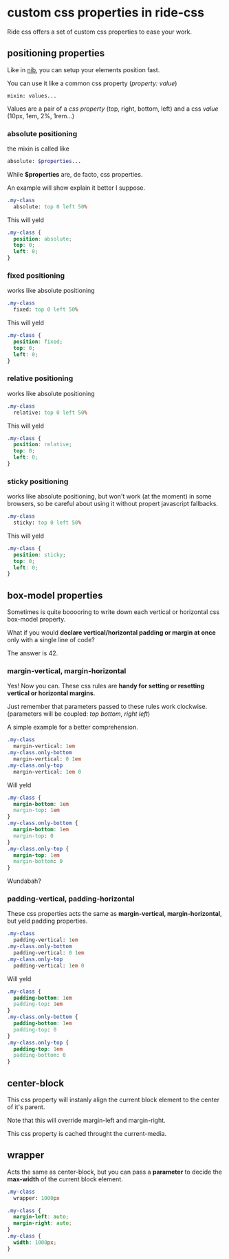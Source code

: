 # custom css properties in ride-css

Ride css offers a set of custom css properties to ease your work.

## positioning properties

Like in [nib](https://github.com/tj/nib), you can setup your elements position fast.

You can use it like a common css property (*property: value*)

```
mixin: values...
```

Values are a pair of a *css property* (top, right, bottom, left) and a css *value* (10px, 1em, 2%, 1rem...)

### absolute positioning

the mixin is called like

```sass
absolute: $properties...
```

While **$properties** are, de facto, css properties.

An example will show explain it better I suppose.

```sass
.my-class
  absolute: top 0 left 50%
```

This will yeld

```css
.my-class {
  position: absolute;
  top: 0;
  left: 0;
}
```

### fixed positioning

works like absolute positioning

```sass
.my-class
  fixed: top 0 left 50%
```

This will yeld

```css
.my-class {
  position: fixed;
  top: 0;
  left: 0;
}
```
### relative positioning

works like absolute positioning

```sass
.my-class
  relative: top 0 left 50%
```

This will yeld

```css
.my-class {
  position: relative;
  top: 0;
  left: 0;
}
```
### sticky positioning

works like absolute positioning, but won't work (at the moment) in some browsers, so be careful about using it without propert javascript fallbacks.

```sass
.my-class
  sticky: top 0 left 50%
```

This will yeld

```css
.my-class {
  position: sticky;
  top: 0;
  left: 0;
}
```
## box-model properties

Sometimes is quite booooring to write down each vertical or horizontal css box-model property.

What if you would **declare vertical/horizontal padding or margin at once** only with a single line of code?

The answer is 42.

### margin-vertical, margin-horizontal

Yes! Now you can. These css rules are **handy for setting or resetting vertical or horizontal margins**.

Just remember that parameters passed to these rules work clockwise. (parameters will be coupled: *top bottom*, *right left*)

A simple example for a better comprehension.

```sass
.my-class
  margin-vertical: 1em
.my-class.only-bottom
  margin-vertical: 0 1em
.my-class.only-top
  margin-vertical: 1em 0
```

Will yeld

```css
.my-class {
  margin-bottom: 1em
  margin-top: 1em
}
.my-class.only-bottom {
  margin-bottom: 1em
  margin-top: 0
}
.my-class.only-top {
  margin-top: 1em
  margin-bottom: 0
}
```

Wundabah?

### padding-vertical, padding-horizontal

These css properties acts the same as **margin-vertical, margin-horizontal**, but yeld padding properties.

```sass
.my-class
  padding-vertical: 1em
.my-class.only-bottom
  padding-vertical: 0 1em
.my-class.only-top
  padding-vertical: 1em 0
```

Will yeld

```css
.my-class {
  padding-bottom: 1em
  padding-top: 1em
}
.my-class.only-bottom {
  padding-bottom: 1em
  padding-top: 0
}
.my-class.only-top {
  padding-top: 1em
  padding-bottom: 0
}
```

## center-block

This css property will instanly align the current block element to the center of it's parent.

Note that this will override margin-left and margin-right.

This css property is cached throught the current-media.

## wrapper

Acts the same as center-block, but you can pass a **parameter** to decide the **max-width** of the current block element.

```sass
.my-class
  wrapper: 1000px
```

```css
.my-class {
  margin-left: auto;
  margin-right: auto;
}
.my-class {
  width: 1000px;
}
```

